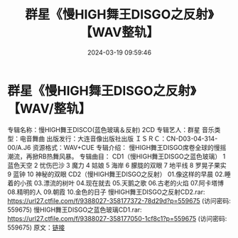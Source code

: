 ﻿---
title: 群星《慢HIGH舞王DISGO之反射》【WAV整轨】
date: 2024-03-19 09:59:46
categories: 交谊舞曲、电音DJ舞曲
tags: 华语中文
---
# 群星《慢HIGH舞王DISGO之反射》【WAV/整轨】

专辑名称：慢HIGH舞王DISCO(蓝色玻璃＆反射) 2CD
专辑艺人：群星
音乐类型：电音舞曲
出版发行：大连音像出版社出版
ＩＳＲＣ：CN-D03-04-314-00/A.J6
资源格式：WAV+CUE
专辑介绍：
慢HIGH舞王DISGO席卷全球的慢摇潮流，再掀RB热舞风暴。
专辑曲目：
CD1（慢HIGH舞王DISGO之蓝色玻璃）
1 蓝色天空
2 忧伤巴沙
3 魔力
4 姑娘
5 海岸
6 朦胧的双眼
7 地平线
8 罗晃子果实
9 蓝钟
10 神秘的双眼
CD2（慢HIGH舞王DISGO之反射）
01.像这样的早晨
02.睡着的小孩
03.漂流的树叶
04.现在就去
05.天鹅之歌
06.古老的火焰
07.阿卡塔博
08.精明的人
09.朝霞
10.金色的日子
慢HIGH舞王DISGO之反射CD2.rar: https://url27.ctfile.com/f/9388027-358177372-78d29d?p=559675
(访问密码: 559675)
慢HIGH舞王DISGO之蓝色玻璃CD1.rar: https://url27.ctfile.com/f/9388027-358177050-1cf8c1?p=559675
(访问密码: 559675)
原文：[链接](https://blog.sina.com.cn/s/blog_1647c7e76010314s5.html)